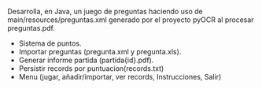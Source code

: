 Desarrolla, en Java, un juego de preguntas haciendo uso de main/resources/preguntas.xml generado por el proyecto pyOCR al procesar preguntas.pdf.
- Sistema de puntos.
- Importar preguntas (pregunta.xml y pregunta.xls).
- Generar informe partida (partida{id}.pdf).
- Persistir records por puntuacion(records.txt)
- Menu (jugar, añadir/importar, ver records, Instrucciones, Salir)

